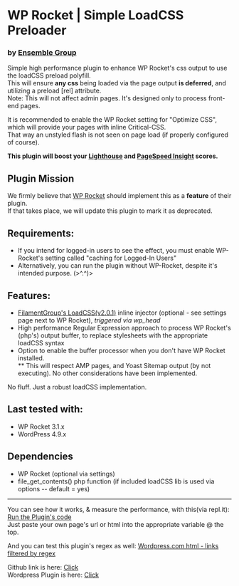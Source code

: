 # WP Rocket | Simple LoadCSS Preloader
### by [Ensemble Group](https://ensemblegroup.net)  

Simple high performance plugin to enhance WP Rocket's css output to use the loadCSS preload polyfill.  
This will ensure **any css** being loaded via the page output **is deferred**, and utilizing a preload [rel] attribute.  
Note: This will not affect admin pages. It's designed only to process front-end pages.  
  
It is recommended to enable the WP Rocket setting for "Optimize CSS", which will provide your pages with inline Critical-CSS.  
That way an unstyled flash is not seen on page load (if properly configured of course).  

**This plugin will boost your [Lighthouse](https://developers.google.com/web/tools/lighthouse/) and [PageSpeed Insight](https://developers.google.com/speed/pagespeed/insights/) scores.**
  
## Plugin Mission 
We firmly believe that [WP Rocket](https://wp-rocket.me/) should implement this as a **feature** of their plugin.  
If that takes place, we will update this plugin to mark it as deprecated.  

## Requirements: 
* If you intend for logged-in users to see the effect, you must enable WP-Rocket's setting called "caching for Logged-In Users"
* Alternatively, you can run the plugin without WP-Rocket, despite it's intended purpose.    (>^.^)>

## Features:  
* [FilamentGroup's LoadCSS(v2.0.1)](https://github.com/filamentgroup/loadCSS/tree/v2.0.1) inline injector 
  (optional - see settings page next to WP Rocket), *triggered via wp_head*  
* High performance Regular Expression approach to process WP Rocket's (php's) output buffer, to replace stylesheets with the appropriate loadCSS syntax  
* Option to enable the buffer processor when you don't have WP Rocket installed.  
** This will respect AMP pages, and Yoast Sitemap output (by not executing). No other considerations have been implemented.  

No fluff. Just a robust loadCSS implementation.  

## Last tested with:
* WP Rocket 3.1.x
* WordPress 4.9.x

## Dependencies
* WP Rocket  (optional via settings)  
* file_get_contents() php function  (if included loadCSS lib is used via options -- default = yes)

------------

You can see how it works, & measure the performance, with this(via repl.it): [Run the Plugin's code](https://repl.it/@ensemblebd/WPRocketLoadCSSMeasurement)  
Just paste your own page's url or html into the appropriate variable @ the top.  

And you can test this plugin's regex as well: [Wordpress.com html - links filtered by regex](https://regex101.com/r/xsugT7/1/)  

Github link is here: [Click](https://github.com/ensemblebd/wp-rocket-loadcss)  
Wordpress Plugin is here: [Click](https://wordpress.org/plugins/enhance-wp-rocket-loadcss/)
